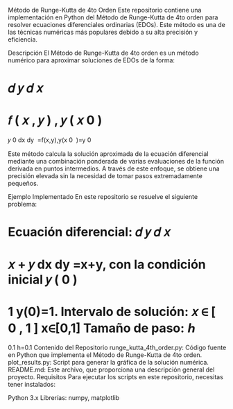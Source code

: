 Método de Runge-Kutta de 4to Orden
Este repositorio contiene una implementación en Python del Método de Runge-Kutta de 4to orden para resolver ecuaciones diferenciales ordinarias (EDOs). Este método es una de las técnicas numéricas más populares debido a su alta precisión y eficiencia.

Descripción
El Método de Runge-Kutta de 4to orden es un método numérico para aproximar soluciones de EDOs de la forma:

𝑑
𝑦
𝑑
𝑥
=
𝑓
(
𝑥
,
𝑦
)
,
𝑦
(
𝑥
0
)
=
𝑦
0
dx
dy
​
 =f(x,y),y(x 
0
​
 )=y 
0
​
 
Este método calcula la solución aproximada de la ecuación diferencial mediante una combinación ponderada de varias evaluaciones de la función derivada en puntos intermedios. A través de este enfoque, se obtiene una precisión elevada sin la necesidad de tomar pasos extremadamente pequeños.

Ejemplo Implementado
En este repositorio se resuelve el siguiente problema:

Ecuación diferencial: 
𝑑
𝑦
𝑑
𝑥
=
𝑥
+
𝑦
dx
dy
​
 =x+y, con la condición inicial 
𝑦
(
0
)
=
1
y(0)=1.
Intervalo de solución: 
𝑥
∈
[
0
,
1
]
x∈[0,1]
Tamaño de paso: 
ℎ
=
0.1
h=0.1
Contenido del Repositorio
runge_kutta_4th_order.py: Código fuente en Python que implementa el Método de Runge-Kutta de 4to orden.
plot_results.py: Script para generar la gráfica de la solución numérica.
README.md: Este archivo, que proporciona una descripción general del proyecto.
Requisitos
Para ejecutar los scripts en este repositorio, necesitas tener instalados:

Python 3.x
Librerías: numpy, matplotlib
